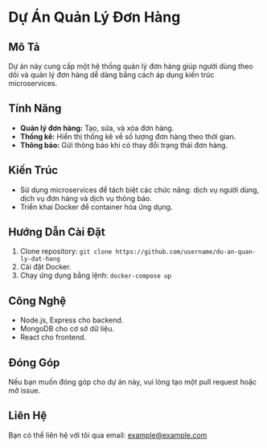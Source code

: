 # Dự Án Quản Lý Đơn Hàng

## Mô Tả
Dự án này cung cấp một hệ thống quản lý đơn hàng giúp người dùng theo dõi và quản lý đơn hàng dễ dàng bằng cách áp dụng kiến trúc microservices.

## Tính Năng
- **Quản lý đơn hàng:** Tạo, sửa, và xóa đơn hàng.
- **Thống kê:** Hiển thị thống kê về số lượng đơn hàng theo thời gian.
- **Thông báo:** Gửi thông báo khi có thay đổi trạng thái đơn hàng.

## Kiến Trúc
- Sử dụng microservices để tách biệt các chức năng: dịch vụ người dùng, dịch vụ đơn hàng và dịch vụ thông báo.
- Triển khai Docker để container hóa ứng dụng.

## Hướng Dẫn Cài Đặt
1. Clone repository: `git clone https://github.com/username/du-an-quan-ly-dat-hang`
2. Cài đặt Docker.
3. Chạy ứng dụng bằng lệnh: `docker-compose up`

## Công Nghệ
- Node.js, Express cho backend.
- MongoDB cho cơ sở dữ liệu.
- React cho frontend.

## Đóng Góp
Nếu bạn muốn đóng góp cho dự án này, vui lòng tạo một pull request hoặc mở issue.

## Liên Hệ
Bạn có thể liên hệ với tôi qua email: example@example.com
